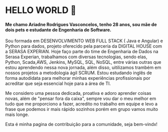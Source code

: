 # HELLO WORLD 👋


#### Me chamo Ariadne Rodrigues Vasconcelos, tenho 28 anos, sou mãe de dois pets e estudante de Engenharia de Software.  

Sou formada em DESENVOLVIMENTO WEB FULL STACK ( Java e Angular) e Python para dados, projeto oferecido pela parceria da DIGITAL HOUSE com a SERASA EXPERIAN. 
Hoje faço parte do time de Engenharia de Dados na Serasa Experian, trabalhamos com diversas tecnologias, sendo elas, Python, Scada,AWS, Jenkins, MySQL, SQL, NoSQL, entre várias outras que estou aprendendo nessa nova jornada, além disso, uitilizamos trambém em nossos projetos a metodologia ágil SCRUM.
Estou estudando inglês de forma autodidata para melhorar minhas experiências profissionais por acreditar que seja essencial hoje para a área de TI. 

Me considero uma pessoa dedicada, proativa e adoro aprender coisas novas, além de "pensar fora da caixa", sempre vou dar o meu melhor em tudo que me proporciono a fazer, acredito no trabalho em equipe e levo a frase que podemos ir mais rápido sozinhos porém em grupo vamos muito mais longe.

Esta é minha pagina de contribuição para a comunidade, seja bem-vindx! 


